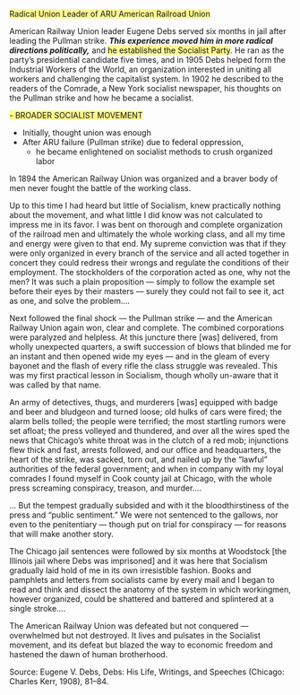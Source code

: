 <span style="background:#fff88f">Radical Union Leader of ARU American Railroad Union</span>

American Railway Union leader Eugene Debs served six months in jail after leading the Pullman strike. ***This experience moved him in more radical directions politically,*** and <span style="background:#fff88f">he established the Socialist Party</span>. He ran as the party’s presidential candidate five times, and in 1905 Debs helped form the Industrial Workers of the World, an organization interested in uniting all workers and challenging the capitalist system. In 1902 he described to the readers of the Comrade, a New York socialist newspaper, his thoughts on the Pullman strike and how he became a socialist.

<span style="background:#fff88f">- BROADER SOCIALIST MOVEMENT </span>


- Initially, thought union was enough
- After ARU failure (Pullman strike) due to federal oppression,
	- he became enlightened on socialist methods to crush organized labor

In 1894 the American Railway Union was organized and a braver body of men never fought the battle of the working class.

Up to this time I had heard but little of Socialism, knew practically nothing about the movement, and what little I did know was not calculated to impress me in its favor. I was bent on thorough and complete organization of the railroad men and ultimately the whole working class, and all my time and energy were given to that end. My supreme conviction was that if they were only organized in every branch of the service and all acted together in concert they could redress their wrongs and regulate the conditions of their employment. The stockholders of the corporation acted as one, why not the men? It was such a plain proposition — simply to follow the example set before their eyes by their masters — surely they could not fail to see it, act as one, and solve the problem….

Next followed the final shock — the Pullman strike — and the American Railway Union again won, clear and complete. The combined corporations were paralyzed and helpless. At this juncture there [was] delivered, from wholly unexpected quarters, a swift succession of blows that blinded me for an instant and then opened wide my eyes — and in the gleam of every bayonet and the flash of every rifle the class struggle was revealed. This was my first practical lesson in Socialism, though wholly un-aware that it was called by that name.

An army of detectives, thugs, and murderers [was] equipped with badge and beer and bludgeon and turned loose; old hulks of cars were fired; the alarm bells tolled; the people were terrified; the most startling rumors were set afloat; the press volleyed and thundered, and over all the wires sped the news that Chicago’s white throat was in the clutch of a red mob; injunctions flew thick and fast, arrests followed, and our office and headquarters, the heart of the strike, was sacked, torn out, and nailed up by the “lawful” authorities of the federal government; and when in company with my loyal comrades I found myself in Cook county jail at Chicago, with the whole press screaming conspiracy, treason, and murder….

… But the tempest gradually subsided and with it the bloodthirstiness of the press and “public sentiment.” We were not sentenced to the gallows, nor even to the penitentiary — though put on trial for conspiracy — for reasons that will make another story.

The Chicago jail sentences were followed by six months at Woodstock [the Illinois jail where Debs was imprisoned] and it was here that Socialism gradually laid hold of me in its own irresistible fashion. Books and pamphlets and letters from socialists came by every mail and I began to read and think and dissect the anatomy of the system in which workingmen, however organized, could be shattered and battered and splintered at a single stroke….

The American Railway Union was defeated but not conquered — overwhelmed but not destroyed. It lives and pulsates in the Socialist movement, and its defeat but blazed the way to economic freedom and hastened the dawn of human brotherhood.

Source: Eugene V. Debs, Debs: His Life, Writings, and Speeches (Chicago: Charles Kerr, 1908), 81–84.